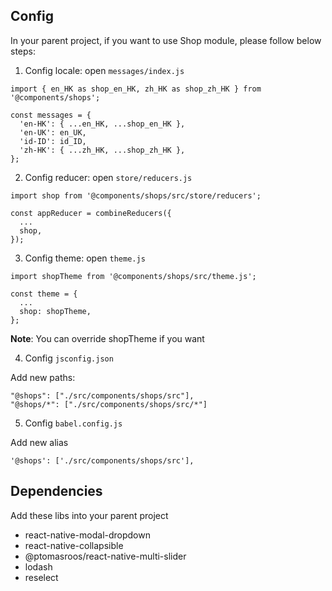 ## Config

In your parent project, if you want to use Shop module, please follow below steps:

1. Config locale: open `messages/index.js`

```
import { en_HK as shop_en_HK, zh_HK as shop_zh_HK } from '@components/shops';

const messages = {
  'en-HK': { ...en_HK, ...shop_en_HK },
  'en-UK': en_UK,
  'id-ID': id_ID,
  'zh-HK': { ...zh_HK, ...shop_zh_HK },
};
```

2. Config reducer: open `store/reducers.js`

```
import shop from '@components/shops/src/store/reducers';

const appReducer = combineReducers({
  ...
  shop,
});
```

3. Config theme: open `theme.js`

```
import shopTheme from '@components/shops/src/theme.js';

const theme = {
  ...
  shop: shopTheme,
};
```

**Note**: You can override shopTheme if you want

4. Config `jsconfig.json`

Add new paths:

```
"@shops": ["./src/components/shops/src"],
"@shops/*": ["./src/components/shops/src/*"]
```

5. Config `babel.config.js`

Add new alias

```
'@shops': ['./src/components/shops/src'],
```

## Dependencies

Add these libs into your parent project

- react-native-modal-dropdown
- react-native-collapsible
- @ptomasroos/react-native-multi-slider
- lodash
- reselect
